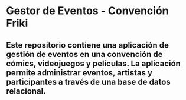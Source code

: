 # Gestor de Eventos - Convención Friki

## Este repositorio contiene una aplicación de gestión de eventos en una convención de cómics, videojuegos y películas. La aplicación permite administrar eventos, artistas y participantes a través de una base de datos relacional.
